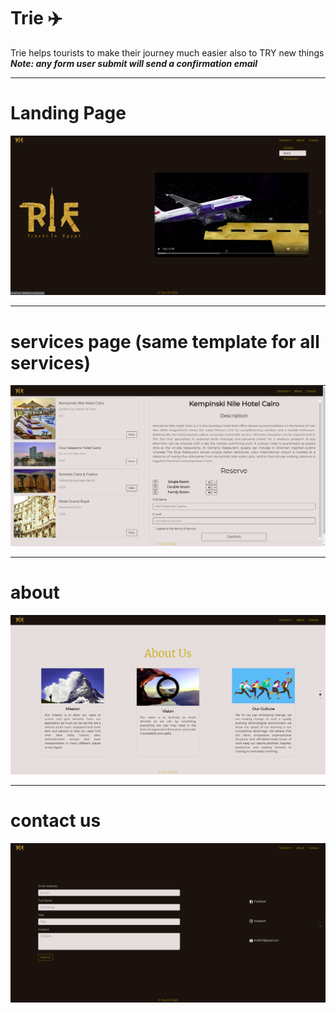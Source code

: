 # Trie :airplane:
Trie helps tourists to make their journey much easier also to TRY new things <br />
***Note: any form user submit will send a confirmation email***
*********************
# Landing Page 
![cover page](/screenShots/cover.png)
*********************
# services page (same template for all services) 
![hotel page](/screenShots/hotel.png)
*********************
# about 
![about page](/screenShots/about.png)
*********************
# contact us 
![cover page](/screenShots/contact.png)

